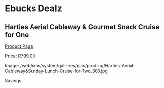 
# Ebucks Dealz
## Harties Aerial Cableway & Gourmet Snack Cruise for One
[Product Page](https://www.ebucks.com/web/shop/productSelected.do?prodId=472727764&catId=322194367)

Price: R799.00

Image: /web/cms/system/galleries/pics/prodimg/Harties-Aerial-Cableway&Sunday-Lunch-Cruise-for-Two_300.jpg

Savings: 


	